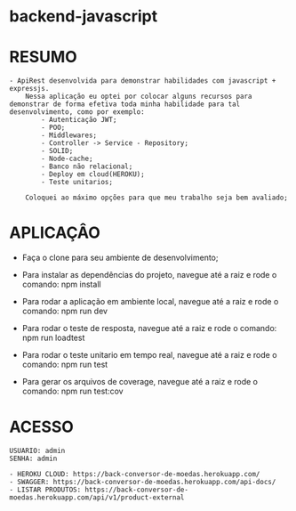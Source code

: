 # backend-javascript

# RESUMO
    - ApiRest desenvolvida para demonstrar habilidades com javascript + expressjs.
        Nessa aplicação eu optei por colocar alguns recursos para demonstrar de forma efetiva toda minha habilidade para tal desenvolvimento, como por exemplo:
            - Autenticação JWT;
            - POO;
            - Middlewares;
            - Controller -> Service - Repository;
            - SOLID;
            - Node-cache;
            - Banco não relacional;
            - Deploy em cloud(HEROKU);
            - Teste unitarios;
        
        Coloquei ao máximo opções para que meu trabalho seja bem avaliado;

# APLICAÇÂO

 - Faça o clone para seu ambiente de desenvolvimento;

 - Para instalar as dependências do projeto, navegue até a raiz e rode o comando: 
    npm install

 - Para rodar a aplicação em ambiente local, navegue até a raiz e rode o comando: 
    npm run dev

 - Para rodar o teste de resposta, navegue até a raiz e rode o comando: 
    npm run loadtest

 - Para rodar o teste unitario em tempo real, navegue até a raiz e rode o comando: 
    npm run test

- Para gerar os arquivos de coverage, navegue até a raiz e rode o comando: 
    npm run test:cov

# ACESSO
    USUARIO: admin
    SENHA: admin

    - HEROKU CLOUD: https://back-conversor-de-moedas.herokuapp.com/
    - SWAGGER: https://back-conversor-de-moedas.herokuapp.com/api-docs/
    - LISTAR PRODUTOS: https://back-conversor-de-moedas.herokuapp.com/api/v1/product-external    
